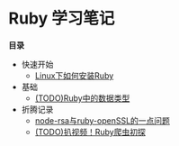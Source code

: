 # Ruby 学习笔记

**目录**

- 快速开始
    - [Linux下如何安装Ruby](Linux下如何安装Ruby.md)
- 基础
    - [(TODO)Ruby中的数据类型](Ruby中的数据类型.md)
- 折腾记录
    - [node-rsa与ruby-openSSL的一点问题](node-rsa与ruby-openSSL的一点问题.md)
    - [(TODO)扒视频！Ruby爬虫初探](扒视频！Ruby爬虫初探.md)
    





